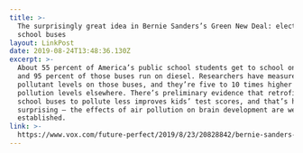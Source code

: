 ```yaml
---
title: >-
  The surprisingly great idea in Bernie Sanders’s Green New Deal: electric
  school buses
layout: LinkPost
date: 2019-08-24T13:48:36.130Z
excerpt: >-
  About 55 percent of America’s public school students get to school on buses —
  and 95 percent of those buses run on diesel. Researchers have measured
  pollutant levels on those buses, and they’re five to 10 times higher than
  pollution levels elsewhere. There’s preliminary evidence that retrofitting
  school buses to pollute less improves kids’ test scores, and that’s hardly
  surprising — the effects of air pollution on brain development are well
  established.
link: >-
  https://www.vox.com/future-perfect/2019/8/23/20828842/bernie-sanders-electric-school-buses
---
```



